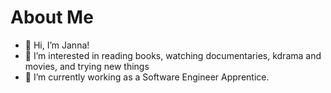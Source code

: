 # About Me

- 👋 Hi, I’m Janna!
- 👀 I’m interested in reading books, watching documentaries, kdrama and movies, and trying new things
- 🌱 I’m currently working as a Software Engineer Apprentice.
